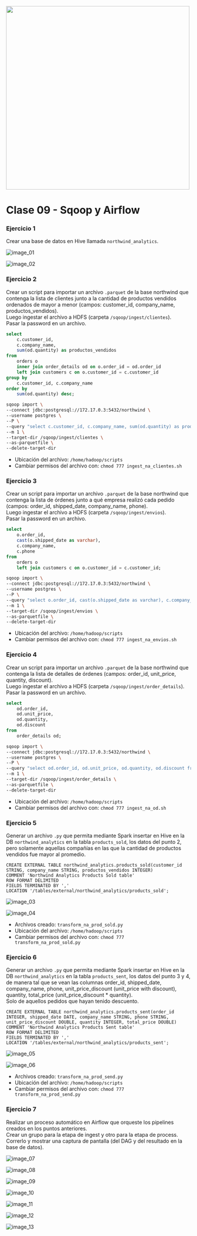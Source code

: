 <img src="https://i.ibb.co/5RM26Cw/LOGO-COLOR2.png" width="500px">

Clase 09 - Sqoop y Airflow
==========================

### Ejercicio 1

Crear una base de datos en Hive llamada `northwind_analytics`.

![image_01](./img/img01.png)

![image_02](./img/img02.png)

### Ejercicio 2

Crear un script para importar un archivo `.parquet` de la base northwind que contenga la lista de clientes junto a la cantidad de productos vendidos ordenados de mayor a menor (campos: customer_id, company_name, productos_vendidos).  
Luego ingestar el archivo a HDFS (carpeta `/sqoop/ingest/clientes`).  
Pasar la password en un archivo.

```sql
select
    c.customer_id,
    c.company_name,
    sum(od.quantity) as productos_vendidos
from
    orders o
    inner join order_details od on o.order_id = od.order_id
    left join customers c on o.customer_id = c.customer_id
group by
    c.customer_id, c.company_name
order by
    sum(od.quantity) desc;
```

```bash
sqoop import \
--connect jdbc:postgresql://172.17.0.3:5432/northwind \
--username postgres \
--P \
--query "select c.customer_id, c.company_name, sum(od.quantity) as productos_vendidos from orders o inner join order_details od on o.order_id = od.order_id left join customers c on o.customer_id = c.customer_id where \$CONDITIONS group by c.customer_id, c.company_name order by sum(od.quantity) desc" \
--m 1 \
--target-dir /sqoop/ingest/clientes \
--as-parquetfile \
--delete-target-dir
```

* Ubicación del archivo: `/home/hadoop/scripts`
* Cambiar permisos del archivo con: `chmod 777 ingest_na_clientes.sh`


### Ejercicio 3

Crear un script para importar un archivo `.parquet` de la base northwind que contenga la lista de órdenes junto a qué empresa realizó cada pedido (campos: order_id,
shipped_date, company_name, phone).  
Luego ingestar el archivo a HDFS (carpeta `/sqoop/ingest/envios`).  
Pasar la password en un archivo.

```sql
select
    o.order_id,
    cast(o.shipped_date as varchar),
    c.company_name,
    c.phone
from
    orders o
    left join customers c on o.customer_id = c.customer_id;
```

```bash
sqoop import \
--connect jdbc:postgresql://172.17.0.3:5432/northwind \
--username postgres \
--P \
--query "select o.order_id, cast(o.shipped_date as varchar), c.company_name, c.phone from orders o left join customers c on o.customer_id = c.customer_id where \$CONDITIONS" \
--m 1 \
--target-dir /sqoop/ingest/envios \
--as-parquetfile \
--delete-target-dir
```

* Ubicación del archivo: `/home/hadoop/scripts`
* Cambiar permisos del archivo con: `chmod 777 ingest_na_envios.sh`


### Ejercicio 4

Crear un script para importar un archivo `.parquet` de la base northwind que contenga la lista de detalles de órdenes (campos: order_id, unit_price, quantity, discount).  
Luego ingestar el archivo a HDFS (carpeta `/sqoop/ingest/order_details`).  
Pasar la password en un archivo.

```sql
select
    od.order_id,
    od.unit_price,
    od.quantity,
    od.discount
from
    order_details od;
```

```bash
sqoop import \
--connect jdbc:postgresql://172.17.0.3:5432/northwind \
--username postgres \
--P \
--query "select od.order_id, od.unit_price, od.quantity, od.discount from order_details od where \$CONDITIONS" \
--m 1 \
--target-dir /sqoop/ingest/order_details \
--as-parquetfile \
--delete-target-dir
```

* Ubicación del archivo: `/home/hadoop/scripts`
* Cambiar permisos del archivo con: `chmod 777 ingest_na_od.sh`


### Ejercicio 5

Generar un archivo `.py` que permita mediante Spark insertar en Hive en la DB `northwind_analytics` en la tabla `products_sold`, los datos del punto 2, pero solamente aquellas compañías en las que la cantidad de productos vendidos fue mayor al promedio.

```
CREATE EXTERNAL TABLE northwind_analytics.products_sold(customer_id STRING, company_name STRING, productos_vendidos INTEGER)
COMMENT 'Northwind Analytics Products Sold table'
ROW FORMAT DELIMITED
FIELDS TERMINATED BY ','
LOCATION '/tables/external/northwind_analytics/products_sold';
```

![image_03](./img/img03.png)

![image_04](./img/img04.png)

* Archivos creado: `transform_na_prod_sold.py`
* Ubicación del archivo: `/home/hadoop/scripts`
* Cambiar permisos del archivo con: `chmod 777 transform_na_prod_sold.py`


### Ejercicio 6

Generar un archivo `.py` que permita mediante Spark insertar en Hive en la DB `northwind_analytics` en la tabla `products_sent`, los datos del punto 3 y 4, de manera tal que se vean las columnas order_id, shipped_date, company_name, phone, unit_price_discount (unit_price with discount), quantity, total_price (unit_price_discount * quantity).  
Solo de aquellos pedidos que hayan tenido descuento.

```
CREATE EXTERNAL TABLE northwind_analytics.products_sent(order_id INTEGER, shipped_date DATE, company_name STRING, phone STRING, unit_price_discount DOUBLE, quantity INTEGER, total_price DOUBLE)
COMMENT 'Northwind Analytics Products Sent table'
ROW FORMAT DELIMITED
FIELDS TERMINATED BY ','
LOCATION '/tables/external/northwind_analytics/products_sent';
```

![image_05](./img/img05.png)

![image_06](./img/img06.png)

* Archivos creado: `transform_na_prod_send.py`
* Ubicación del archivo: `/home/hadoop/scripts`
* Cambiar permisos del archivo con: `chmod 777 transform_na_prod_send.py`


### Ejercicio 7

Realizar un proceso automático en Airflow que orqueste los pipelines creados en los puntos anteriores.  
Crear un grupo para la etapa de ingest y otro para la etapa de process.  
Correrlo y mostrar una captura de pantalla (del DAG y del resultado en la base de datos).

![image_07](./img/img07.png)

![image_08](./img/img08.png)

![image_09](./img/img09.png)

![image_10](./img/img10.png)

![image_11](./img/img11.png)

![image_12](./img/img12.png)

![image_13](./img/img13.png)
